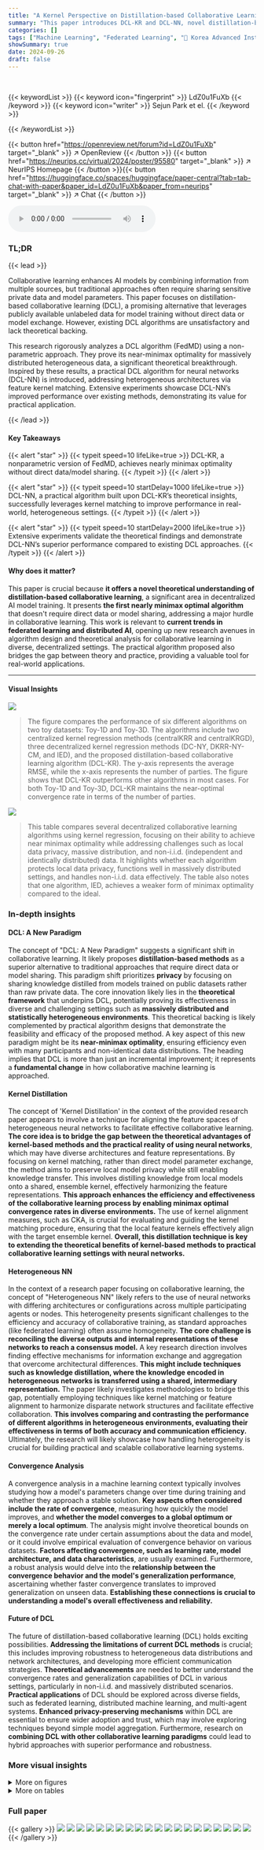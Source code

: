 ```yaml
---
title: "A Kernel Perspective on Distillation-based Collaborative Learning"
summary: "This paper introduces DCL-KR and DCL-NN, novel distillation-based collaborative learning algorithms achieving nearly minimax optimal convergence rates in heterogeneous environments without direct data..."
categories: []
tags: ["Machine Learning", "Federated Learning", "🏢 Korea Advanced Institute of Science and Technology",]
showSummary: true
date: 2024-09-26
draft: false
---
```


<br>

{{< keywordList >}}
{{< keyword icon="fingerprint" >}} LdZ0u1FuXb {{< /keyword >}}
{{< keyword icon="writer" >}} Sejun Park et el. {{< /keyword >}}
 
{{< /keywordList >}}

{{< button href="https://openreview.net/forum?id=LdZ0u1FuXb" target="_blank" >}}
↗ OpenReview
{{< /button >}}
{{< button href="https://neurips.cc/virtual/2024/poster/95580" target="_blank" >}}
↗ NeurIPS Homepage
{{< /button >}}{{< button href="https://huggingface.co/spaces/huggingface/paper-central?tab=tab-chat-with-paper&paper_id=LdZ0u1FuXb&paper_from=neurips" target="_blank" >}}
↗ Chat
{{< /button >}}



<audio controls>
    <source src="https://ai-paper-reviewer.com/LdZ0u1FuXb/podcast.wav" type="audio/wav">
    Your browser does not support the audio element.
</audio>


### TL;DR


{{< lead >}}

Collaborative learning enhances AI models by combining information from multiple sources, but traditional approaches often require sharing sensitive private data and model parameters. This paper focuses on distillation-based collaborative learning (DCL), a promising alternative that leverages publicly available unlabeled data for model training without direct data or model exchange.  However, existing DCL algorithms are unsatisfactory and lack theoretical backing. 

This research rigorously analyzes a DCL algorithm (FedMD) using a non-parametric approach.  They prove its near-minimax optimality for massively distributed heterogeneous data, a significant theoretical breakthrough.  Inspired by these results, a practical DCL algorithm for neural networks (DCL-NN) is introduced, addressing heterogeneous architectures via feature kernel matching.  Extensive experiments showcase DCL-NN’s improved performance over existing methods, demonstrating its value for practical application.

{{< /lead >}}


#### Key Takeaways

{{< alert "star" >}}
{{< typeit speed=10 lifeLike=true >}} DCL-KR, a nonparametric version of FedMD, achieves nearly minimax optimality without direct data/model sharing. {{< /typeit >}}
{{< /alert >}}

{{< alert "star" >}}
{{< typeit speed=10 startDelay=1000 lifeLike=true >}} DCL-NN, a practical algorithm built upon DCL-KR’s theoretical insights, successfully leverages kernel matching to improve performance in real-world, heterogeneous settings. {{< /typeit >}}
{{< /alert >}}

{{< alert "star" >}}
{{< typeit speed=10 startDelay=2000 lifeLike=true >}} Extensive experiments validate the theoretical findings and demonstrate DCL-NN’s superior performance compared to existing DCL approaches. {{< /typeit >}}
{{< /alert >}}

#### Why does it matter?
This paper is crucial because **it offers a novel theoretical understanding of distillation-based collaborative learning**, a significant area in decentralized AI model training.  It presents **the first nearly minimax optimal algorithm** that doesn't require direct data or model sharing, addressing a major hurdle in collaborative learning.  This work is relevant to **current trends in federated learning and distributed AI**, opening up new research avenues in algorithm design and theoretical analysis for collaborative learning in diverse, decentralized settings. The practical algorithm proposed also bridges the gap between theory and practice, providing a valuable tool for real-world applications.

------
#### Visual Insights



![](https://ai-paper-reviewer.com/LdZ0u1FuXb/figures_7_1.jpg)

> The figure compares the performance of six different algorithms on two toy datasets: Toy-1D and Toy-3D. The algorithms include two centralized kernel regression methods (centralKRR and centralKRGD), three decentralized kernel regression methods (DC-NY, DKRR-NY-CM, and IED), and the proposed distillation-based collaborative learning algorithm (DCL-KR). The y-axis represents the average RMSE, while the x-axis represents the number of parties. The figure shows that DCL-KR outperforms other algorithms in most cases. For both Toy-1D and Toy-3D, DCL-KR maintains the near-optimal convergence rate in terms of the number of parties.





![](https://ai-paper-reviewer.com/LdZ0u1FuXb/tables_2_1.jpg)

> This table compares several decentralized collaborative learning algorithms using kernel regression, focusing on their ability to achieve near minimax optimality while addressing challenges such as local data privacy, massive distribution, and non-i.i.d. (independent and identically distributed) data.  It highlights whether each algorithm protects local data privacy, functions well in massively distributed settings, and handles non-i.i.d. data effectively. The table also notes that one algorithm, IED, achieves a weaker form of minimax optimality compared to the ideal.





### In-depth insights


#### DCL: A New Paradigm
The concept of "DCL: A New Paradigm" suggests a significant shift in collaborative learning.  It likely proposes **distillation-based methods** as a superior alternative to traditional approaches that require direct data or model sharing.  This paradigm shift prioritizes **privacy** by focusing on sharing knowledge distilled from models trained on public datasets rather than raw private data. The core innovation likely lies in the **theoretical framework** that underpins DCL, potentially proving its effectiveness in diverse and challenging settings such as **massively distributed and statistically heterogeneous environments**. This theoretical backing is likely complemented by practical algorithm designs that demonstrate the feasibility and efficacy of the proposed method.  A key aspect of this new paradigm might be its **near-minimax optimality**, ensuring efficiency even with many participants and non-identical data distributions. The heading implies that DCL is more than just an incremental improvement; it represents a **fundamental change** in how collaborative machine learning is approached.

#### Kernel Distillation
The concept of 'Kernel Distillation' in the context of the provided research paper appears to involve a technique for aligning the feature spaces of heterogeneous neural networks to facilitate effective collaborative learning.  **The core idea is to bridge the gap between the theoretical advantages of kernel-based methods and the practical reality of using neural networks**, which may have diverse architectures and feature representations. By focusing on kernel matching, rather than direct model parameter exchange, the method aims to preserve local model privacy while still enabling knowledge transfer. This involves distilling knowledge from local models onto a shared, ensemble kernel, effectively harmonizing the feature representations. **This approach enhances the efficiency and effectiveness of the collaborative learning process by enabling minimax optimal convergence rates in diverse environments.**  The use of kernel alignment measures, such as CKA, is crucial for evaluating and guiding the kernel matching procedure, ensuring that the local feature kernels effectively align with the target ensemble kernel.  **Overall, this distillation technique is key to extending the theoretical benefits of kernel-based methods to practical collaborative learning settings with neural networks.**

#### Heterogeneous NN
In the context of a research paper focusing on collaborative learning, the concept of "Heterogeneous NN" likely refers to the use of neural networks with differing architectures or configurations across multiple participating agents or nodes.  This heterogeneity presents significant challenges to the efficiency and accuracy of collaborative training, as standard approaches (like federated learning) often assume homogeneity.  **The core challenge is reconciling the diverse outputs and internal representations of these networks to reach a consensus model.**  A key research direction involves finding effective mechanisms for information exchange and aggregation that overcome architectural differences. **This might include techniques such as knowledge distillation, where the knowledge encoded in heterogeneous networks is transferred using a shared, intermediary representation.**  The paper likely investigates methodologies to bridge this gap, potentially employing techniques like kernel matching or feature alignment to harmonize disparate network structures and facilitate effective collaboration.  **This involves comparing and contrasting the performance of different algorithms in heterogeneous environments, evaluating their effectiveness in terms of both accuracy and communication efficiency.** Ultimately, the research will likely showcase how handling heterogeneity is crucial for building practical and scalable collaborative learning systems.

#### Convergence Analysis
A convergence analysis in a machine learning context typically involves studying how a model's parameters change over time during training and whether they approach a stable solution.  **Key aspects often considered include the rate of convergence**, measuring how quickly the model improves, and **whether the model converges to a global optimum or merely a local optimum**.  The analysis might involve theoretical bounds on the convergence rate under certain assumptions about the data and model, or it could involve empirical evaluation of convergence behavior on various datasets.  **Factors affecting convergence, such as learning rate, model architecture, and data characteristics**, are usually examined.  Furthermore, a robust analysis would delve into the **relationship between the convergence behavior and the model's generalization performance**, ascertaining whether faster convergence translates to improved generalization on unseen data. **Establishing these connections is crucial to understanding a model's overall effectiveness and reliability.**

#### Future of DCL
The future of distillation-based collaborative learning (DCL) holds exciting possibilities.  **Addressing the limitations of current DCL methods** is crucial; this includes improving robustness to heterogeneous data distributions and network architectures, and developing more efficient communication strategies.  **Theoretical advancements** are needed to better understand the convergence rates and generalization capabilities of DCL in various settings, particularly in non-i.i.d. and massively distributed scenarios.  **Practical applications** of DCL should be explored across diverse fields, such as federated learning, distributed machine learning, and multi-agent systems.  **Enhanced privacy-preserving mechanisms** within DCL are essential to ensure wider adoption and trust, which may involve exploring techniques beyond simple model aggregation.  Furthermore, research on **combining DCL with other collaborative learning paradigms** could lead to hybrid approaches with superior performance and robustness.


### More visual insights

<details>
<summary>More on figures
</summary>


![](https://ai-paper-reviewer.com/LdZ0u1FuXb/figures_7_2.jpg)

> The figure shows the performance of the IED and DCL-KR algorithms on the Toy-3D dataset for varying numbers of parties (m) and different values of α.  The number of public inputs (n0) is proportional to α * n^(2r+s) * (log10 n)^3.  It illustrates that DCL-KR requires fewer public inputs (smaller α) to achieve high performance compared to IED, as predicted by the theoretical results. 


![](https://ai-paper-reviewer.com/LdZ0u1FuXb/figures_8_1.jpg)

> This figure compares the performance of IED and DCL-KR algorithms on the Toy-3D dataset when the public data distribution (px) is different from the local data distribution (px).  The x-axis represents the logarithm of the number of parties (log m), and the y-axis represents the logarithm of the average of root mean squared errors (log RMSE).  Different lines represent different settings of the parameters α and β, which control the relationship between px and px. The figure shows that DCL-KR maintains a consistent convergence rate even when px ≠ px, whereas IED's performance is significantly affected by the change of px.


![](https://ai-paper-reviewer.com/LdZ0u1FuXb/figures_9_1.jpg)

> This figure shows the results of the kernel distillation procedure on the UTKFace dataset.  The left panel displays the RMSE of a kernel linear regression model trained on all local data, showing the kernel performance improving after initial degradation. The right panel shows the average CKA between the local feature kernels and the target kernel, increasing over time towards higher alignment.  The shaded region represents standard deviations, and the dotted line indicates the performance of the ensemble kernel.


![](https://ai-paper-reviewer.com/LdZ0u1FuXb/figures_42_1.jpg)

> This figure compares the performance of IED and DCL-KR algorithms on the Toy-3D dataset when the distribution of public data (px) is different from the distribution of local data (px).  The plots show the average root mean squared error (RMSE) against the number of parties (m) and the logarithm of the average RMSE against the logarithm of m. Different lines represent scenarios with varying parameters (α, β) controlling the relationship between px and px.  The results demonstrate that DCL-KR maintains near-optimal convergence rates regardless of px, unlike IED.


</details>




<details>
<summary>More on tables
</summary>


![](https://ai-paper-reviewer.com/LdZ0u1FuXb/tables_9_1.jpg)
> This table compares the performance of four different collaborative learning algorithms (FedMD, FedHeNN, KT-pFL, and DCL-NN) against standalone and centralized models on five regression datasets (Toy-3D, Energy, RotatedMNIST, UTKFace, and IMDB-WIKI).  The results, presented as average RMSE and standard deviation, show that DCL-NN outperforms all baselines, demonstrating its effectiveness in collaborative learning settings.

![](https://ai-paper-reviewer.com/LdZ0u1FuXb/tables_14_1.jpg)
> This table compares several decentralized collaborative learning algorithms based on kernel regression, focusing on their ability to achieve near minimax optimality without directly sharing private data or models.  It considers factors such as interaction methods, local data privacy, distributed nature of data, and whether the data is independently and identically distributed (i.i.d.) or not. The table highlights that the proposed DCL-KR algorithm achieves nearly minimax optimality under heterogeneous conditions, unlike most existing methods.

![](https://ai-paper-reviewer.com/LdZ0u1FuXb/tables_41_1.jpg)
> This table compares several decentralized collaborative learning algorithms based on kernel regression, focusing on their ability to achieve (near) minimax optimality while addressing challenges such as local data privacy, massively distributed data, and non-independent and identically distributed (non-i.i.d.) data.  It highlights the unique features of each algorithm regarding data interaction methods and the types of decentralized environments they effectively handle.

![](https://ai-paper-reviewer.com/LdZ0u1FuXb/tables_43_1.jpg)
> This table compares several decentralized collaborative learning algorithms based on kernel regression, focusing on their ability to achieve near-minimax optimality in various decentralized settings. It considers factors such as local data privacy, massive distribution, and non-i.i.d. (independent and identically distributed) data.  The table highlights the algorithms' success in these challenging environments while preserving local data privacy.  Note that the nonparametric version of the FedAvg algorithm is included for comparison. 

![](https://ai-paper-reviewer.com/LdZ0u1FuXb/tables_43_2.jpg)
> This table compares several decentralized collaborative learning algorithms based on kernel regression, focusing on their ability to achieve (near) minimax optimality in various decentralized environments.  It considers factors like the method of interaction between parties (e.g., divide-and-conquer, model exchange, knowledge distillation), whether local data privacy is preserved, whether the data is massively distributed, and whether the data is independently and identically distributed (i.i.d.) or not.  The table highlights that the proposed DCL-KR algorithm is notable for achieving near minimax optimality without directly sharing local data or models, unlike many other approaches.

![](https://ai-paper-reviewer.com/LdZ0u1FuXb/tables_43_3.jpg)
> This table compares several decentralized collaborative learning algorithms based on kernel regression, focusing on their ability to achieve (nearly) minimax optimality in various decentralized settings.  It highlights whether each algorithm preserves local data privacy, handles massively distributed data, and tolerates non-identically independently distributed (non-i.i.d.) and unbalanced data.

![](https://ai-paper-reviewer.com/LdZ0u1FuXb/tables_44_1.jpg)
> This table shows the hyperparameters used for the KT-pFL algorithm in the experiments.  The hyperparameters include the number of communication rounds, sample size of public data, learning rate, distillation epochs, batch size (local), and batch size (public) for five datasets: Toy-3D, Energy, MNIST, UTKFace, and IMDB.

![](https://ai-paper-reviewer.com/LdZ0u1FuXb/tables_44_2.jpg)
> This table compares several decentralized collaborative learning algorithms based on kernel regression, focusing on their ability to achieve (near) minimax optimality in various decentralized environments.  It considers factors like data privacy, data distribution (i.i.d. or non-i.i.d.), and the scale of the distributed system. The table highlights whether each algorithm preserves local data privacy, handles massive datasets, manages non-identically independently distributed (non-i.i.d.) data across multiple parties, and achieves (near) minimax optimality.

![](https://ai-paper-reviewer.com/LdZ0u1FuXb/tables_45_1.jpg)
> This table compares several decentralized collaborative learning algorithms based on kernel regression, focusing on their ability to achieve near minimax optimality without directly sharing private data or models.  It highlights the interaction methods (divide-and-conquer, model exchange, knowledge distillation), data privacy considerations, data distribution characteristics (massively distributed, non-i.i.d., unbalanced), and whether each algorithm achieves (near) minimax optimality.  The table shows that the proposed DCL-KR algorithm using knowledge distillation is the only one that achieves near minimax optimality in massively distributed, statistically heterogeneous settings while preserving data privacy.

</details>




### Full paper

{{< gallery >}}
<img src="https://ai-paper-reviewer.com/LdZ0u1FuXb/1.png" class="grid-w50 md:grid-w33 xl:grid-w25" />
<img src="https://ai-paper-reviewer.com/LdZ0u1FuXb/2.png" class="grid-w50 md:grid-w33 xl:grid-w25" />
<img src="https://ai-paper-reviewer.com/LdZ0u1FuXb/3.png" class="grid-w50 md:grid-w33 xl:grid-w25" />
<img src="https://ai-paper-reviewer.com/LdZ0u1FuXb/4.png" class="grid-w50 md:grid-w33 xl:grid-w25" />
<img src="https://ai-paper-reviewer.com/LdZ0u1FuXb/5.png" class="grid-w50 md:grid-w33 xl:grid-w25" />
<img src="https://ai-paper-reviewer.com/LdZ0u1FuXb/6.png" class="grid-w50 md:grid-w33 xl:grid-w25" />
<img src="https://ai-paper-reviewer.com/LdZ0u1FuXb/7.png" class="grid-w50 md:grid-w33 xl:grid-w25" />
<img src="https://ai-paper-reviewer.com/LdZ0u1FuXb/8.png" class="grid-w50 md:grid-w33 xl:grid-w25" />
<img src="https://ai-paper-reviewer.com/LdZ0u1FuXb/9.png" class="grid-w50 md:grid-w33 xl:grid-w25" />
<img src="https://ai-paper-reviewer.com/LdZ0u1FuXb/10.png" class="grid-w50 md:grid-w33 xl:grid-w25" />
<img src="https://ai-paper-reviewer.com/LdZ0u1FuXb/11.png" class="grid-w50 md:grid-w33 xl:grid-w25" />
<img src="https://ai-paper-reviewer.com/LdZ0u1FuXb/12.png" class="grid-w50 md:grid-w33 xl:grid-w25" />
<img src="https://ai-paper-reviewer.com/LdZ0u1FuXb/13.png" class="grid-w50 md:grid-w33 xl:grid-w25" />
<img src="https://ai-paper-reviewer.com/LdZ0u1FuXb/14.png" class="grid-w50 md:grid-w33 xl:grid-w25" />
<img src="https://ai-paper-reviewer.com/LdZ0u1FuXb/15.png" class="grid-w50 md:grid-w33 xl:grid-w25" />
<img src="https://ai-paper-reviewer.com/LdZ0u1FuXb/16.png" class="grid-w50 md:grid-w33 xl:grid-w25" />
<img src="https://ai-paper-reviewer.com/LdZ0u1FuXb/17.png" class="grid-w50 md:grid-w33 xl:grid-w25" />
<img src="https://ai-paper-reviewer.com/LdZ0u1FuXb/18.png" class="grid-w50 md:grid-w33 xl:grid-w25" />
<img src="https://ai-paper-reviewer.com/LdZ0u1FuXb/19.png" class="grid-w50 md:grid-w33 xl:grid-w25" />
<img src="https://ai-paper-reviewer.com/LdZ0u1FuXb/20.png" class="grid-w50 md:grid-w33 xl:grid-w25" />
{{< /gallery >}}